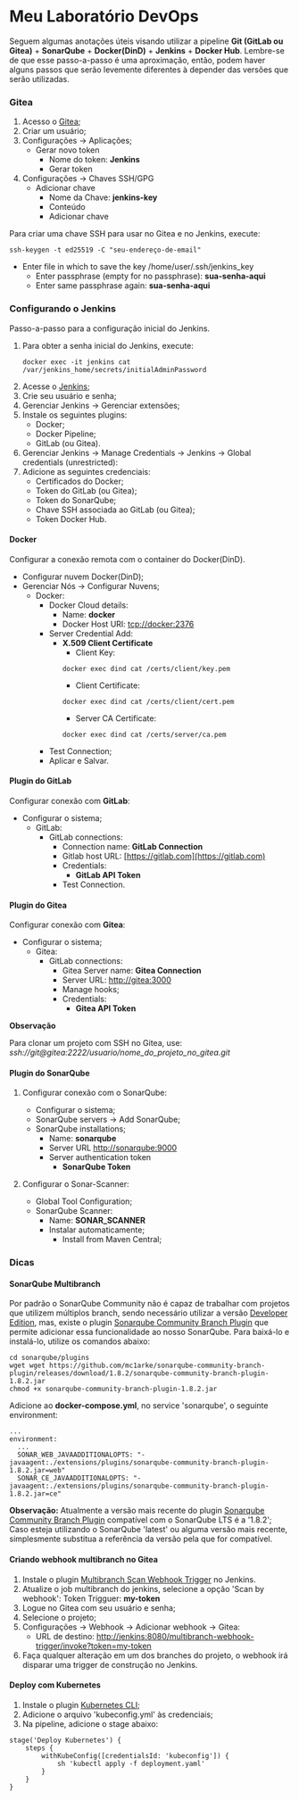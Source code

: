 # Meu Laboratório DevOps

Seguem algumas anotações úteis visando utilizar a pipeline **Git (GitLab ou Gitea)** + **SonarQube** + **Docker(DinD)** + **Jenkins** + **Docker Hub**. Lembre-se de que esse passo-a-passo é uma aproximação, então, podem haver alguns passos que serão levemente diferentes à depender das versões que serão utilizadas.

### Gitea

1. Acesso o [Gitea](http://localhost:8180);
2. Criar um usuário;
3. Configurações -> Aplicações;
   - Gerar novo token
     - Nome do token: **Jenkins**
     - Gerar token
4. Configurações -> Chaves SSH/GPG
   - Adicionar chave
     - Nome da Chave: **jenkins-key**
     - Conteúdo
     - Adicionar chave

Para criar uma chave SSH para usar no Gitea e no Jenkins, execute:

```
ssh-keygen -t ed25519 -C "seu-endereço-de-email"
```

- Enter file in which to save the key /home/user/.ssh/jenkins_key
  - Enter passphrase (empty for no passphrase): **sua-senha-aqui**
  - Enter same passphrase again: **sua-senha-aqui**

### Configurando o Jenkins

Passo-a-passo para a configuração inicial do Jenkins.

1. Para obter a senha inicial do Jenkins, execute:
   ```
   docker exec -it jenkins cat /var/jenkins_home/secrets/initialAdminPassword
   ```
2. Acesse o [Jenkins](http://localhost:8180);
3. Crie seu usuário e senha;
4. Gerenciar Jenkins -> Gerenciar extensões;
5. Instale os seguintes plugins:
   - Docker;
   - Docker Pipeline;
   - GitLab (ou Gitea).
6. Gerenciar Jenkins -> Manage Credentials -> Jenkins -> Global credentials (unrestricted):
7. Adicione as seguintes credenciais:
   - Certificados do Docker;
   - Token do GitLab (ou Gitea);
   - Token do SonarQube;
   - Chave SSH associada ao GitLab (ou Gitea);
   - Token Docker Hub.

#### Docker

Configurar a conexão remota com o container do Docker(DinD).

- Configurar nuvem Docker(DinD);
- Gerenciar Nós -> Configurar Nuvens;
  - Docker:
    - Docker Cloud details:
      - Name: **docker**
      - Docker Host URI: [tcp://docker:2376]()
    - Server Credential Add:
      - **X.509 Client Certificate**
        - Client Key:
        ```
        docker exec dind cat /certs/client/key.pem
        ```
        - Client Certificate:
        ```
        docker exec dind cat /certs/client/cert.pem
        ```
        - Server CA Certificate:
        ```
        docker exec dind cat /certs/server/ca.pem
        ```
    - Test Connection;
    - Aplicar e Salvar.

#### Plugin do GitLab

Configurar conexão com **GitLab**:

- Configurar o sistema;
  - GitLab:
    - GitLab connections:
      - Connection name: **GitLab Connection**
      - Gitlab host URL: [https://gitlab.com](https://gitlab.com)
      - Credentials:
        - **GitLab API Token**
      - Test Connection.

#### Plugin do Gitea

Configurar conexão com **Gitea**:

- Configurar o sistema;
  - Gitea:
    - GitLab connections:
      - Gitea Server name: **Gitea Connection**
      - Server URL: [http://gitea:3000](http://gitea:3000)
      - Manage hooks;
      - Credentials:
        - **Gitea API Token**

**Observação**

Para clonar um projeto com SSH no Gitea, use:
_ssh://git@gitea:2222/usuario/nome_do_projeto_no_gitea.git_

#### Plugin do SonarQube

1. Configurar conexão com o SonarQube:

   - Configurar o sistema;
   - SonarQube servers -> Add SonarQube;
   - SonarQube installations;
     - Name: **sonarqube**
     - Server URL [http://sonarqube:9000](http://sonarqube:9000)
     - Server authentication token
       - **SonarQube Token**

2. Configurar o Sonar-Scanner:
   - Global Tool Configuration;
   - SonarQube Scanner:
     - Name: **SONAR_SCANNER**
     - Instalar automaticamente;
       - Install from Maven Central;

### Dicas

#### SonarQube Multibranch

Por padrão o SonarQube Community não é capaz de trabalhar com projetos que utilizem múltiplos branch, sendo necessário utilizar a versão [Developer Edition](https://www.sonarqube.org/developer-edition), mas, existe o plugin [Sonarqube Community Branch Plugin](https://github.com/mc1arke/sonarqube-community-branch-plugin) que permite adicionar essa funcionalidade ao nosso SonarQube. Para baixá-lo e instalá-lo, utilize os comandos abaixo:

```
cd sonarqube/plugins
wget wget https://github.com/mc1arke/sonarqube-community-branch-plugin/releases/download/1.8.2/sonarqube-community-branch-plugin-1.8.2.jar
chmod +x sonarqube-community-branch-plugin-1.8.2.jar
```

Adicione ao **docker-compose.yml**, no service 'sonarqube', o seguinte environment:

```
...
environment:
  ...
  SONAR_WEB_JAVAADDITIONALOPTS: "-javaagent:./extensions/plugins/sonarqube-community-branch-plugin-1.8.2.jar=web"
  SONAR_CE_JAVAADDITIONALOPTS: "-javaagent:./extensions/plugins/sonarqube-community-branch-plugin-1.8.2.jar=ce"
```

**Observação:** Atualmente a versão mais recente do plugin [Sonarqube Community Branch Plugin](https://github.com/mc1arke/sonarqube-community-branch-plugin) compatível com o SonarQube LTS é a '1.8.2'; Caso esteja utilizando o SonarQube 'latest' ou alguma versão mais recente, simplesmente substitua a referência da versão pela que for compatível.

#### Criando webhook multibranch no Gitea

1. Instale o plugin [Multibranch Scan Webhook Trigger](https://plugins.jenkins.io/multibranch-scan-webhook-trigger) no Jenkins.
2. Atualize o job multibranch do jenkins, selecione a opção 'Scan by webhook':
   Token Trigguer: **my-token**
3. Logue no Gitea com seu usuário e senha;
4. Selecione o projeto;
5. Configurações -> Webhook -> Adicionar webhook -> Gitea:
   - URL de destino: [http://jenkins:8080/multibranch-webhook-trigger/invoke?token=my-token]()
6. Faça qualquer alteração em um dos branches do projeto, o webhook irá disparar uma trigger de construção no Jenkins.

#### Deploy com Kubernetes

1. Instale o plugin [Kubernetes CLI](https://plugins.jenkins.io/kubernetes-cli);
2. Adicione o arquivo 'kubeconfig.yml' às credenciais;
3. Na pipeline, adicione o stage abaixo:

```
stage('Deploy Kubernetes') {
    steps {
        withKubeConfig([credentialsId: 'kubeconfig']) {
            sh 'kubectl apply -f deployment.yaml'
        }
    }
}
```

